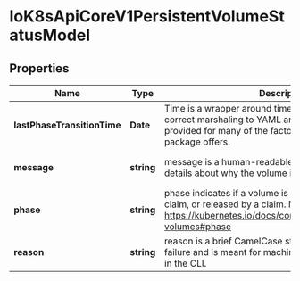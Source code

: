 # IoK8sApiCoreV1PersistentVolumeStatusModel

## Properties

Name | Type | Description | Notes
------------ | ------------- | ------------- | -------------
**lastPhaseTransitionTime** | **Date** | Time is a wrapper around time.Time which supports correct marshaling to YAML and JSON.  Wrappers are provided for many of the factory methods that the time package offers. | [optional] [default to undefined]
**message** | **string** | message is a human-readable message indicating details about why the volume is in this state. | [optional] [default to undefined]
**phase** | **string** | phase indicates if a volume is available, bound to a claim, or released by a claim. More info: https://kubernetes.io/docs/concepts/storage/persistent-volumes#phase | [optional] [default to undefined]
**reason** | **string** | reason is a brief CamelCase string that describes any failure and is meant for machine parsing and tidy display in the CLI. | [optional] [default to undefined]


